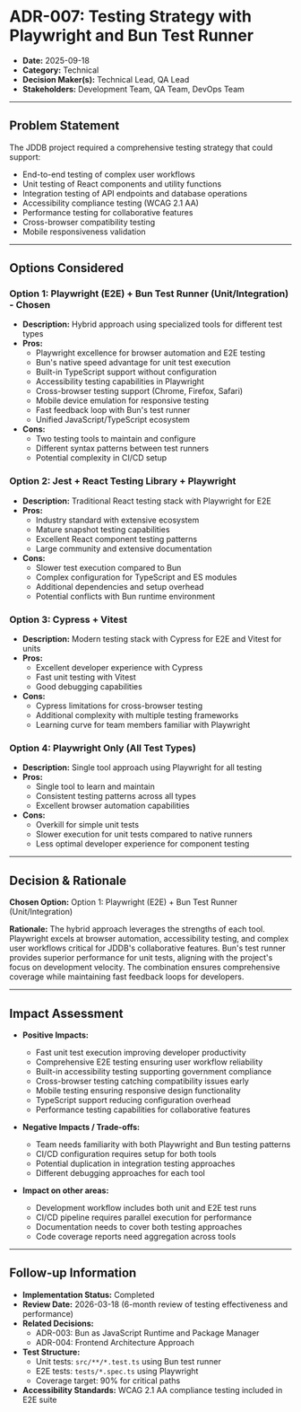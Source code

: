 # ADR-007: Testing Strategy with Playwright and Bun Test Runner

- **Date:** 2025-09-18
- **Category:** Technical
- **Decision Maker(s):** Technical Lead, QA Lead
- **Stakeholders:** Development Team, QA Team, DevOps Team

---

## Problem Statement

The JDDB project required a comprehensive testing strategy that could support:
- End-to-end testing of complex user workflows
- Unit testing of React components and utility functions
- Integration testing of API endpoints and database operations
- Accessibility compliance testing (WCAG 2.1 AA)
- Performance testing for collaborative features
- Cross-browser compatibility testing
- Mobile responsiveness validation

---

## Options Considered

### Option 1: Playwright (E2E) + Bun Test Runner (Unit/Integration) - Chosen

- **Description:** Hybrid approach using specialized tools for different test types
- **Pros:**
    - Playwright excellence for browser automation and E2E testing
    - Bun's native speed advantage for unit test execution
    - Built-in TypeScript support without configuration
    - Accessibility testing capabilities in Playwright
    - Cross-browser testing support (Chrome, Firefox, Safari)
    - Mobile device emulation for responsive testing
    - Fast feedback loop with Bun's test runner
    - Unified JavaScript/TypeScript ecosystem
- **Cons:**
    - Two testing tools to maintain and configure
    - Different syntax patterns between test runners
    - Potential complexity in CI/CD setup

### Option 2: Jest + React Testing Library + Playwright

- **Description:** Traditional React testing stack with Playwright for E2E
- **Pros:**
    - Industry standard with extensive ecosystem
    - Mature snapshot testing capabilities
    - Excellent React component testing patterns
    - Large community and extensive documentation
- **Cons:**
    - Slower test execution compared to Bun
    - Complex configuration for TypeScript and ES modules
    - Additional dependencies and setup overhead
    - Potential conflicts with Bun runtime environment

### Option 3: Cypress + Vitest

- **Description:** Modern testing stack with Cypress for E2E and Vitest for units
- **Pros:**
    - Excellent developer experience with Cypress
    - Fast unit testing with Vitest
    - Good debugging capabilities
- **Cons:**
    - Cypress limitations for cross-browser testing
    - Additional complexity with multiple testing frameworks
    - Learning curve for team members familiar with Playwright

### Option 4: Playwright Only (All Test Types)

- **Description:** Single tool approach using Playwright for all testing
- **Pros:**
    - Single tool to learn and maintain
    - Consistent testing patterns across all types
    - Excellent browser automation capabilities
- **Cons:**
    - Overkill for simple unit tests
    - Slower execution for unit tests compared to native runners
    - Less optimal developer experience for component testing

---

## Decision & Rationale

**Chosen Option:** Option 1: Playwright (E2E) + Bun Test Runner (Unit/Integration)

**Rationale:**
The hybrid approach leverages the strengths of each tool. Playwright excels at browser automation, accessibility testing, and complex user workflows critical for JDDB's collaborative features. Bun's test runner provides superior performance for unit tests, aligning with the project's focus on development velocity. The combination ensures comprehensive coverage while maintaining fast feedback loops for developers.

---

## Impact Assessment

- **Positive Impacts:**
    - Fast unit test execution improving developer productivity
    - Comprehensive E2E testing ensuring user workflow reliability
    - Built-in accessibility testing supporting government compliance
    - Cross-browser testing catching compatibility issues early
    - Mobile testing ensuring responsive design functionality
    - TypeScript support reducing configuration overhead
    - Performance testing capabilities for collaborative features

- **Negative Impacts / Trade-offs:**
    - Team needs familiarity with both Playwright and Bun testing patterns
    - CI/CD configuration requires setup for both tools
    - Potential duplication in integration testing approaches
    - Different debugging approaches for each tool

- **Impact on other areas:**
    - Development workflow includes both unit and E2E test runs
    - CI/CD pipeline requires parallel execution for performance
    - Documentation needs to cover both testing approaches
    - Code coverage reports need aggregation across tools

---

## Follow-up Information

- **Implementation Status:** Completed
- **Review Date:** 2026-03-18 (6-month review of testing effectiveness and performance)
- **Related Decisions:**
    - ADR-003: Bun as JavaScript Runtime and Package Manager
    - ADR-004: Frontend Architecture Approach
- **Test Structure:**
    - Unit tests: `src/**/*.test.ts` using Bun test runner
    - E2E tests: `tests/*.spec.ts` using Playwright
    - Coverage target: 90% for critical paths
- **Accessibility Standards:** WCAG 2.1 AA compliance testing included in E2E suite